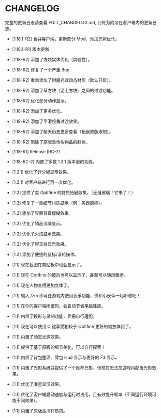 # CHANGELOG

完整的更新日志请查看 FULL_CHANGELOG.md, 此处为附带在客户端内的更新日志。

* [1.18.1-R2] 合并客户端，更新部分 Mod，添加光照优化。
* [1.18.1-R1] 版本更新
* [1.18-R2] 添加了方块实体优化（实验性）。
* [1.18-R2] 修复了一个严重 Bug
* [1.18-R2] 重新添加了附魔光效动态材质（默认开启）。
* [1.18-R2] 添加了草方块（泥土方块）之间的过渡功能。
* [1.18-R2] 优化部分动作显示。
* [1.18-R2] 添加了更多优化。
* [1.18-R2] 添加了平滑视角过渡效果。
* [1.18-R2] 添加了聊天历史更多查看（拓展原版限制）。
* [1.18-R2] 删除了原版重命名物品的斜体。
* [1.18-R1] Release (RC-2)
* [1.18-RC-2] 内置了多数 1.2.1 版本前的功能。

* [1.2.1] 优化了计分板显示效果。
* [1.2.1] 对客户端进行再一次优化。
* [1.2] 提供了类 Optifine 的材质拓展效果。（无缝玻璃！它来了！）
* [1.2] 修复了一些细节材质显示（例：美西螈桶）。
* [1.2] 添加了界面背景模糊效果。
* [1.2] 优化了物品词缀显示。
* [1.2] 优化了火焰显示效果。
* [1.2] 优化了聊天栏显示效果。
* [1.2] 添加了便捷的鼠标/滚轮操作。
* [1.1] 现在截图在剪贴板中也会显示了。
* [1.1] 现在 Optifine 的披风也可以显示了，甚至可以随风飘扬。
* [1.1] 现在人物变得更加立体了。
* [1.1] 输入 /zm 即可在游戏内使用音乐功能，快和小伙伴一起听歌吧！
* [1.1] 在你的客户端闲置时，会自动节省电脑性能。
* [1.1] 内置了投影与录制功能，但需自行适配。
* [1.1] 现在可以使用 C 键享受相较于 Optifine 更好的缩放体验了。
* [1.1] 内置了动态光源效果。
* [1.1] 提供了基于原版的细节美化，可以自行探索！
* [1.1] 内置了背包整理、背包 Hud 显示与更好的 F3 显示。
* [1.1] 内置了光影系统并提供了一个推荐光影，但现在无法在游戏内配置光影效果。
* [1.1] 优化了准星显示效果。
* [1.1] 优化了客户端启动速度与运行时占用，且有效提升帧率（不同运行环境可能不同效果）。
* [1.1] 内置了原版高清材质包。
